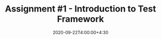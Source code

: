 ---
type: assignment
date: 2020-09-22T4:00:00+4:30
title: 'Assignment #1 - Introduction to Test Framework'
pdf: /static_files/assignments/Assignment1.pdf
attachment: /static_files/assignments/A1.zip
#solutions: /static_files/assignments
due: 2020-09-26T23:59:00+3:30
---